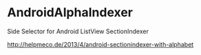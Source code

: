 AndroidAlphaIndexer
===================

Side Selector for Android ListView SectionIndexer


http://helpmeco.de/2013/4/android-sectionindexer-with-alphabet
